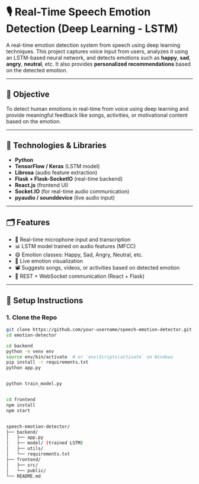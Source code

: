 # 🎙️ Real-Time Speech Emotion Detection (Deep Learning - LSTM)

A real-time emotion detection system from speech using deep learning techniques. This project captures voice input from users, analyzes it using an LSTM-based neural network, and detects emotions such as **happy**, **sad**, **angry**, **neutral**, etc. It also provides **personalized recommendations** based on the detected emotion.

---

## 🎯 Objective

To detect human emotions in real-time from voice using deep learning and provide meaningful feedback like songs, activities, or motivational content based on the emotion.

---

## 🧠 Technologies & Libraries

- **Python**
- **TensorFlow / Keras** (LSTM model)
- **Librosa** (audio feature extraction)
- **Flask + Flask-SocketIO** (real-time backend)
- **React.js** (frontend UI)
- **Socket.IO** (for real-time audio communication)
- **pyaudio / sounddevice** (live audio input)


---

## 🗂️ Features

- 🎤 Real-time microphone input and transcription
- 📊 LSTM model trained on audio features (MFCC)
- 😄 Emotion classes: Happy, Sad, Angry, Neutral, etc.
- 🧠 Live emotion visualization
- 📽️ Suggests songs, videos, or activities based on detected emotion
- 🔌 REST + WebSocket communication (React + Flask)

---

## 🔧 Setup Instructions

### 1. Clone the Repo
```bash
git clone https://github.com/your-username/speech-emotion-detector.git
cd emotion-detector

cd backend
python -m venv env
source env/bin/activate  # or `env\Scripts\activate` on Windows
pip install -r requirements.txt
python app.py


python train_model.py


cd frontend
npm install
npm start


speech-emotion-detector/
├── backend/
│   ├── app.py
│   ├── model/ (trained LSTM)
│   ├── utils/
│   └── requirements.txt
├── frontend/
│   ├── src/
│   └── public/
└── README.md



